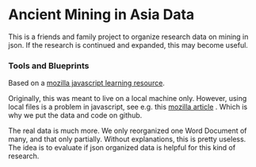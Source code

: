 # Ancient Mining in Asia Data

This is a friends and family project to organize research data on mining in json. If the research is continued and expanded, this may become useful.

### Tools and Blueprints

Based on a [mozilla javascript learning resource](https://developer.mozilla.org/en-US/docs/Learn/JavaScript/Objects/JSON).

Originally, this was meant to live on a local machine only. However, using local files is a problem in javascript, see e.g. this [mozilla article](https://developer.mozilla.org/en-US/docs/Web/HTTP/CORS/Errors/CORSRequestNotHttp) . Which is why we put the data and code on github.

The real data is much more. We only reorganized one Word Document of many, and that only partially. Without explanations, this is pretty useless. The idea is to evaluate if json organized data is helpful for this kind of research.

